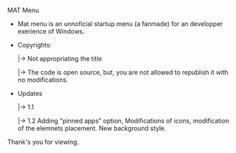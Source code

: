 MAT Menu

- Mat menu is an unnoficial startup menu (a fanmade) for an developper exerience of Windows.
- Copyrights:

  |-> Not appropriating the title
  
  |-> The code is open source, but, you are not allowed to republish it with no modifications.
- Updates


  |-> 1.1
  
  |-> 1.2 Adding "pinned apps" option, Modifications of icons, modification of the elemnets placement. New background style.

Thank's you for viewing.
